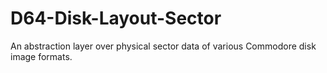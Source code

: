 D64-Disk-Layout-Sector
======================

An abstraction layer over physical sector data of various Commodore disk image formats.